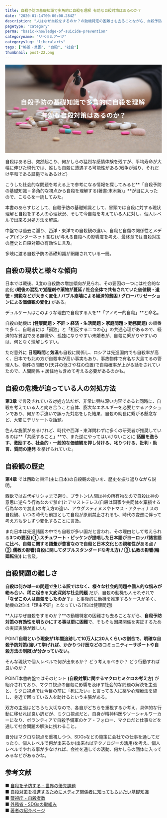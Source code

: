 ```yaml
---
title: 自殺予防の基礎知識で多角的に自殺を理解 有効な自殺対策はあるのか？
date: "2020-01-14T00:00:00.284Z"
description: "人はなぜ自殺をするのか？の動機特定の困難さも去ることながら、自殺予防対策の有効性を明らかにする事は更に困難で、そもそも因果関係を実証するための実証実験が難しい。そんな現状で、一体一人の人間に何が出来るのか？"
pagetype: "category"
perma: "basic-knowledge-of-suicide-prevention"
categoryname: "リベラルアーツ"
categoryslug: "liberalarts"
tags: ["格差・貧困", "自殺", "社会"]
thumbnail: post-22.png
---
```


![](./post-22.png)

自殺はある日、突然起こり、何かしらの猛烈な感情体験を残すが、平均寿命が大幅に伸びた現代では、誰しも自殺に遭遇する可能性がある(戦争が減り、それだけ平和である証拠でもあるけど)

こうした社会的な問題を考える上で参考になる情報を探してみると**「自殺予防の基礎知識 – 多角的な視点から自殺を理解する(著書:末木新)」**が目に入ったので、こちらを一読してみた。

本書のあらすじとして、自殺予防の基礎知識として、冒頭では自殺に対する現状理解と自殺をする人の心理状況、そして今自殺を考えている人に対し、個人レベルで出来る対処方法を解説。

中盤では過去に遡り、西洋・東洋での自殺観の違い、自殺と自傷の関係性とメディア(インターネット含む)が与える自殺への影響度を考え、最終章では自殺対策の歴史と自殺対策の有効性に言及。

多岐に渡る自殺予防の基礎知識が網羅されている一冊。

## 自殺の現状と様々な傾向

日本では戦後、3度の自殺数の増加傾向が見られ、その要因の一つには社会的な変化 **(戦後の混乱で覚醒剤や薬物が蔓延 / 社会全体で共有されていた価値観・道徳・規範などが大きく変化 / バブル崩壊による経済的貧困 / グローバリゼーションによる価値観の変化)** がある。

デュルケームはこのような理由で自殺する人を**「アノミー的自殺」**と命名。

自殺の動機は **(健康問題 > 不詳 > 経済・生活問題 > 家庭問題 > 勤務問題)** の順番で多く、自殺者には「孤独」と「相反する二つの心」の共通心理があるので、経済的な貧困である無職や、孤独になりやすい未婚者が、自殺に繋がりやすいのは、何となく理解しやすい。

ただ意外に **日照時間**と**気温**も自殺に関係し、ロシアは先進国内でも自殺率が高く、日本でも北の方が自殺率が高い事実もあり、事故物件で有名な大島てるの管理人も、物件の間取り(天井の低さや柱の位置)で自殺確率が上がる話をされていたので、人間関係 + 居住地も含めて考える必要があるのかも。

## 自殺の危機が迫っている人の対処方法

**第3章** で言及されている対処方法だが、非常に興味深い内容であると同時に、自殺を考えている人と向き合うこと自体、膨大なエネルギーを必要とするアクションであり、何かの手違いで誤った対応をした結果、自殺の助長に繋がる懸念など、大変にデリケートな話題。

色んな施策があるけれど、時代や西洋・東洋問わずに多くの研究者が推奨しているのは**「共感すること」**で、また逆にやってはいけないことに **話題を逸らす、激励する、社会的・一般的な価値観を押し付ける、叱りつける、批判・助言、質問の連発** を挙げられていた。

## 自殺観の歴史

**第4章** では西欧と東洋(主に日本)の自殺観の違いを、歴史を振り返りながら説明。

西欧では古代ギリシャまで遡り、プラトン(人間は神の所有物なので自殺は神の意思に逆らう行為なので禁止)とアリストテレス(自殺は国家や共同体を棄損する行為なので禁止)の考え方の違い、アウグスティヌスやトマス・アクティナスの自殺観、いつの時代も前提として自殺が原則禁止されるも、時代の変遷に伴って考え方も少しずつ変化することに言及。

また日本は先進諸国の中でも自殺が多い国だと言われ、その理由として考えられる**3つの要因 (①.スチュワート・ピッケンが提唱した日本語がヨーロッパ諸言語に比べ、自殺に関する語彙が豊富なので自殺と日本文化との親和性がある点 / ②.儒教の影響(自殺に関してダブルスタンダードな考え方) / ③.仏教の影響(輪廻転生))** に言及。

## 自殺問題の難しさ

**自殺は何か単一の問題で生じる訳ではなく、様々な社会的問題や個人的な悩みが絡み合い、稀に起きる大変深刻な社会問題** だが、自殺の動機も人それぞれで **「なぜこの人は自殺をしたのか？」** と事後的に動機を推定するケースが多く、動機の2位は「理由不詳」となっている(1位は健康問題)

**人はなぜ自殺をするのか？**の動機特定の困難さも去ることながら、**自殺予防対策の有効性を明らかにする事は更に困難**で、そもそも因果関係を実証するための実証実験が難しい。

<span class="mark">POINT</span>**自殺という現象が1年間追跡して10万人に20人くらいの割合で、明確な自殺予防対策(強いて挙げれば、かかりつけ医などのコミュニティーサポートや自殺方法の制限)が分かっていない。**

そんな現状で個人レベルで何が出来るか？ どう考えるべきか？ どう行動すれば良いのか？

<span class="mark">POINT</span>本書終盤ではそのヒント **(自殺対策に関するマクロとミクロの考え方)** が紹介されており、マクロ視点の自殺に影響を及ぼす社会的な問題の解決を主張と、ミクロ視点では今目の前に「死にたい」と言ってる人に薬や心理療法を施し、身近で困っている人を助けるという主張がある。

双方の主張はどちらも大切なので、各自がどちらを重視するか考え、具体的な行動に移せれば良い訳だが、ミクロ視点だと、自身が精神科医やソーシャルワーカーになり、ボランティアで自殺予備軍のケア・フォロー、マクロだと仕事などを通して社会問題の解決に携わること。

自分はマクロな視点を重視しつつ、SDGsなどの施策に会社での仕事を通してだったり、個人レベルで何が出来るか(出来ればテクノロジーの活用)を考え、個人レベルでやれる事が少なければ、会社を通しての活動、何かしらの団体に入ってみるなどがあるかな。

## 参考文献

■ [自殺を予防する - 世界の優先課題](https://apps.who.int/iris/bitstream/handle/10665/131056/9789241564779_jpn.pdf?sequence=5&isAllowed=y)  
■ [自殺対策を推進するためにメディア関係者に知ってもらいたい基礎知識](https://www.mhlw.go.jp/stf/seisakunitsuite/bunya/hukushi_kaigo/seikatsuhogo/jisatsu/who_tebiki.html)  
■ [警視庁 - 自殺者数](https://www.npa.go.jp/publications/statistics/safetylife/jisatsu.html)  
■ [外務省 - SDGsの取組み](https://www.mofa.go.jp/mofaj/gaiko/oda/sdgs/about/index.html)  
■ [著者の紹介ページ](https://researchmap.jp/read0146450/)  